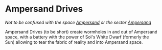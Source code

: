 # Ampersand Drives

*Not to be confused with the space [Ampersand](ampersand_space.md) or the sector [Ampersand](../sectors/ampersand.md)*

Ampersand Drives (to be short) create wormholes in and out of Ampersand space, with a battery with the power of Sol's White Dwarf (formerly the Sun) allowing to tear the fabric of reality and into Ampersand space.
